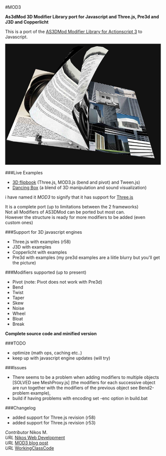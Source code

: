 #MOD3 

__As3dMod 3D Modifier Library port for Javascript and Three.js, Pre3d and J3D and Copperlicht__

This is a port of the [AS3DMod Modifier Library for Actionscript 3](http://code.google.com/p/as3dmod/) to Javascript.  

[![MOD3.js](/examples/flipbook3/assets/flipbook2.png)](http://foo123.github.com/examples/flipbook3/)

###Live Examples

* [3D flipbook](http://foo123.github.com/examples/flipbook3/) (Three.js, MOD3.js (bend and pivot) and Tween.js)
* [Dancing Box](http://foo123.github.com/examples/dancing-box/)  (a blend of 3D manipulation and sound visualization)

i have named it *MOD3* to signify that it has support for [Three.js](https://github.com/mrdoob/three.js/)

It is a complete port (up to limitations between the 2 frameworks)  
Not all Modifiers of AS3DMod can be ported but most can.  
However the structure is ready for more modifiers to be added (even custom ones)

###Support for 3D javascript engines
* Three.js with examples (r58)
* J3D with examples
* Copperlicht with examples
* Pre3d with examples (my pre3d examples are a liitle blurry but you'll get the picture)

###Modifiers supported (up to present)  
* Pivot (note: Pivot does not work with Pre3d)  
* Bend
* Twist
* Taper
* Skew
* Noise
* Wheel
* Bloat
* Break

__Complete source code and minified version__

###TODO
* optimize (math ops, caching etc..)
* keep up with javascript engine updates (will try)

###Issues
* There seems to be a problem when adding modifiers to multiple objects [SOLVED see MeshProxy.js]
(the modifiers for each successive object are run together with the modifiers of the previous object see Bend2-problem example), 
* build if having problems with encoding set -enc option in build.bat  
  
###Changelog
* added support for Three.js revision (r58)
* added support for Three.js revision (r53)


*Contributor* Nikos M.  
*URL* [Nikos Web Development](http://nikos-web-development.netai.net/ "Nikos Web Development")  
*URL* [MOD3 blog post](http://nikos-web-development.netai.net/blog/mod3-a-javascript-port-of-as3mod-for-three-js/ "MOD3 blog post")  
*URL* [WorkingClassCode](http://workingclasscode.uphero.com/ "Working Class Code")  
